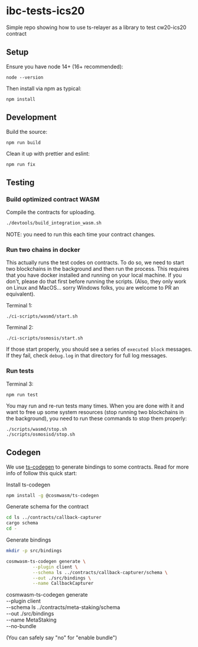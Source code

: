 # ibc-tests-ics20

Simple repo showing how to use ts-relayer as a library to test cw20-ics20 contract

## Setup

Ensure you have node 14+ (16+ recommended):

```
node --version
```

Then install via npm as typical:

```
npm install
```

## Development

Build the source:

```
npm run build
```

Clean it up with prettier and eslint:

```
npm run fix
```

## Testing

### Build optimized contract WASM

Compile the contracts for uploading.

```sh
./devtools/build_integration_wasm.sh
```

NOTE: you need to run this each time your contract changes.

### Run two chains in docker

This actually runs the test codes on contracts. To do so, we need to start two blockchains in the background and then run the process. This requires that you have docker installed and running on your local machine. If you don't, please do that first before running the scripts. (Also, they only work on Linux and MacOS... sorry Windows folks, you are welcome to PR an equivalent).

Terminal 1:

```
./ci-scripts/wasmd/start.sh
```

Terminal 2:

```
./ci-scripts/osmosis/start.sh
```

If those start properly, you should see a series of `executed block` messages. If they fail, check `debug.log` in that directory for full log messages.

### Run tests

Terminal 3:

```
npm run test
```

You may run and re-run tests many times. When you are done with it and want to free up some system resources (stop running two blockchains in the background), you need to run these commands to stop them properly:

```
./scripts/wasmd/stop.sh
./scripts/osmosisd/stop.sh
```

## Codegen

We use [ts-codegen](https://github.com/CosmWasm/ts-codegen) to generate bindings to some contracts.
Read for more info of follow this quick start:

Install ts-codegen

```bash
npm install -g @cosmwasm/ts-codegen
```

Generate schema for the contract

```bash
cd ls ../contracts/callback-capturer
cargo schema
cd -
```

Generate bindings

```bash
mkdir -p src/bindings

cosmwasm-ts-codegen generate \
          --plugin client \
          --schema ls ../contracts/callback-capturer/schema \
          --out ./src/bindings \
          --name CallbackCapturer
```

cosmwasm-ts-codegen generate \
 --plugin client \
 --schema ls ../contracts/meta-staking/schema \
 --out ./src/bindings \
 --name MetaStaking \
 --no-bundle

(You can safely say "no" for "enable bundle")
